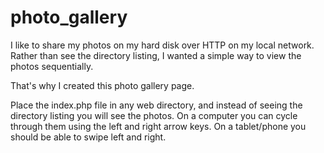 photo_gallery
=============

I like to share my photos on my hard disk over HTTP on my local network.
Rather than see the directory listing, I wanted a simple way to view the photos sequentially.

That's why I created this photo gallery page.

Place the index.php file in any web directory, and instead of seeing the directory listing you will see the photos.
On a computer you can cycle through them using the left and right arrow keys.
On a tablet/phone you should be able to swipe left and right.